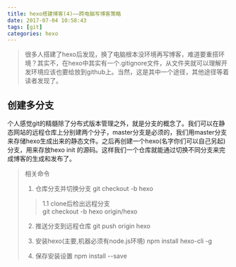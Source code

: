```yaml
---
title: hexo搭建博客(4)——跨电脑写博客策略
date: 2017-07-04 10:58:43
tags: [git]
categories: hexo
---
```

> 很多人搭建了hexo后发现，换了电脑根本没环境再写博客，难道要重搭环境？其实不，在hexo中其实有一个.gitignore文件，从文件夹就可以理解开发环境应该也要给放到github上。当然，这是其中一个途径，其他途径等着读者发现了。

## 创建多分支
个人感觉git的精髓除了分布式版本管理之外，就是分支的概念了。我们可以在静态网站的远程仓库上分别建两个分子，master分支是必须的，我们用master分支来存储hexo生成出来的静态文件。之后再创建一个hexo(名字你们可以自己另起)分支，用来存放hexo init 的源码。这样我们一个仓库就能通过切换不同分支来完成博客的生成和发布了。

> 相关命令
> 1. 仓库分支并切换分支
> git checkout -b hexo 
>>  1.1 clone后检出远程分支  
>>  git checkout -b hexo origin/hexo
> 
> 2. 推送分支到远程仓库
> git push origin hexo
> 
> 
> 4. 安装hexo(主要,机器必须有node.js环境)
> npm install hexo-cli -g
> 
> 5. 保存安装设置
> npm install --save